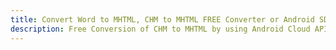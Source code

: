 ---title: Convert Word to MHTML, CHM to MHTML FREE Converter or Android SDKdescription: Free Conversion of CHM to MHTML by using Android Cloud APIs & SDKs. Also Create, Edit & Render Microsoft Word & OpenOffice documents in the Cloud.---